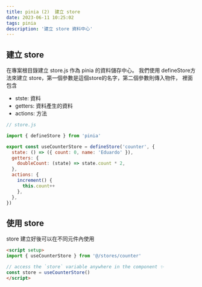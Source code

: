 ```yaml
---
title: pinia (2)  建立 store
date: 2023-06-11 10:25:02
tags: pinia
description: '建立 store 資料中心'
---
```


## 建立 store

在專案根目錄建立 store.js 作為 pinia 的資料儲存中心。
我們使用 defineStore方法來建立 store，第一個參數是這個store的名字，第二個參數則傳入物件，
裡面包含

- stste: 資料
- getters: 資料產生的資料
- actions: 方法


``` js
// store.js

import { defineStore } from 'pinia'

export const useCounterStore = defineStore('counter', {
  state: () => ({ count: 0, name: 'Eduardo' }),
  getters: {
    doubleCount: (state) => state.count * 2,
  },
  actions: {
    increment() {
      this.count++
    },
  },
})
```

## 使用 store

store 建立好後可以在不同元件內使用

``` html
<script setup>
import { useCounterStore } from '@/stores/counter'

// access the `store` variable anywhere in the component ✨
const store = useCounterStore()
</script>
```

